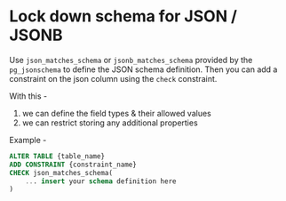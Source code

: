 # Lock down schema for JSON / JSONB

Use `json_matches_schema` or `jsonb_matches_schema` provided by the `pg_jsonschema` to define the JSON schema definition. Then you can add a constraint on the json column using the `check` constraint.

With this -

1. we can define the field types & their allowed values
2. we can restrict storing any additional properties

Example -

```sql
ALTER TABLE {table_name}
ADD CONSTRAINT {constraint_name}
CHECK json_matches_schema(
    ... insert your schema definition here
)
```
